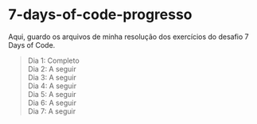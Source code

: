 # 7-days-of-code-progresso
Aqui, guardo os arquivos de minha resolução dos exercícios do desafio 7 Days of Code.

> Dia 1: Completo<br>
> Dia 2: A seguir<br>
> Dia 3: A seguir<br>
> Dia 4: A seguir<br>
> Dia 5: A seguir<br>
> Dia 6: A seguir<br>
> Dia 7: A seguir
